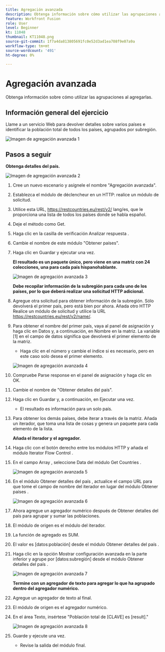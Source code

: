 ```yaml
---
title: Agregación avanzada
description: Obtenga información sobre cómo utilizar las agrupaciones al agregarlas. (Debe tener entre 60 y 160 caracteres, pero 49 caracteres)
feature: Workfront Fusion
role: User
level: Beginner
kt: 11048
thumbnail: KT11048.png
source-git-commit: 1f7a4da813805691fc0e52d3ad1ea708f9e07a9a
workflow-type: tm+mt
source-wordcount: '491'
ht-degree: 0%

---
```



# Agregación avanzada

Obtenga información sobre cómo utilizar las agrupaciones al agregarlas.

## Información general del ejercicio

Llame a un servicio Web para devolver detalles sobre varios países e identificar la población total de todos los países, agrupados por subregión.

![Imagen de agregación avanzada 1](../12-exercises/assets/advanced-aggregation-walkthrough-1.png)

## Pasos a seguir

**Obtenga detalles del país.**

![Imagen de agregación avanzada 2](../12-exercises/assets/advanced-aggregation-walkthrough-2.png)

1. Cree un nuevo escenario y asígnele el nombre &quot;Agregación avanzada&quot;.
1. Establezca el módulo de déclencheur en un HTTP: realice un módulo de solicitud.
1. Utilice esta URL, https://restcountries.eu/rest/v2/ lang/es, que le proporciona una lista de todos los países donde se habla español.
1. Deje el método como Get.
1. Haga clic en la casilla de verificación Analizar respuesta .
1. Cambie el nombre de este módulo &quot;Obtener países&quot;.
1. Haga clic en Guardar y ejecutar una vez.

   **El resultado es un paquete único, pero viene en una matriz con 24 colecciones, una para cada país hispanohablante.**

   ![Imagen de agregación avanzada 3](../12-exercises/assets/advanced-aggregation-walkthrough-3.png)

   **Debe recopilar información de la subregión para cada uno de los países, por lo que deberá realizar una solicitud HTTP adicional.**

1. Agregue otra solicitud para obtener información de la subregión. Sólo devolverá el primer país, pero está bien por ahora. Añada otro HTTP Realice un módulo de solicitud y utilice la URL https://restcountries.eu/rest/v2/name/.
1. Para obtener el nombre del primer país, vaya al panel de asignación y haga clic en Datos y, a continuación, en Nombre en la matriz. La variable [1] en el campo de datos significa que devolverá el primer elemento de la matriz.

   + Haga clic en el número y cambie el índice si es necesario, pero en este caso solo desea el primer elemento.

   ![Imagen de agregación avanzada 4](../12-exercises/assets/advanced-aggregation-walkthrough-4.png)

1. Compruebe Parse response en el panel de asignación y haga clic en OK.
1. Cambie el nombre de &quot;Obtener detalles del país&quot;.
1. Haga clic en Guardar y, a continuación, en Ejecutar una vez.

   + El resultado es información para un solo país.

1. Para obtener los demás países, debe iterar a través de la matriz. Añada un iterador, que toma una lista de cosas y genera un paquete para cada elemento de la lista.

   **Añada el iterador y el agregador.**

1. Haga clic con el botón derecho entre los módulos HTTP y añada el módulo Iterator Flow Control .
1. En el campo Array , seleccione Data del módulo Get Countries .

   ![Imagen de agregación avanzada 5](../12-exercises/assets/advanced-aggregation-walkthrough-5.png)

1. En el módulo Obtener detalles del país , actualice el campo URL para que tome el campo de nombre del iterador en lugar del módulo Obtener países .

   ![Imagen de agregación avanzada 6](../12-exercises/assets/advanced-aggregation-walkthrough-6.png)

1. Ahora agregue un agregador numérico después de Obtener detalles del país para agrupar y sumar las poblaciones.
1. El módulo de origen es el módulo del iterador.
1. La función de agregado es SUM.
1. El valor es [datos:población] desde el módulo Obtener detalles del país .
1. Haga clic en la opción Mostrar configuración avanzada en la parte inferior y agrupe por [datos:subregión] desde el módulo Obtener detalles del país .

   ![Imagen de agregación avanzada 7](../12-exercises/assets/advanced-aggregation-walkthrough-7.png)

   **Termine con un agregador de texto para agregar lo que ha agrupado dentro del agregador numérico.**

1. Agregue un agregador de texto al final.
1. El módulo de origen es el agregador numérico.
1. En el área Texto, insértese &quot;Población total de [CLAVE] es [result].&quot;

   ![Imagen de agregación avanzada 8](../12-exercises/assets/advanced-aggregation-walkthrough-8.png)

1. Guarde y ejecute una vez.

   + Revise la salida del módulo final.
